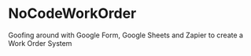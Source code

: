 # NoCodeWorkOrder
Goofing around with Google Form, Google Sheets and Zapier to create a Work Order System
